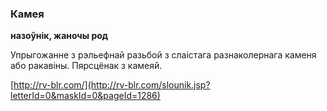 ### Камея
**назоўнік, жаночы род**

Упрыгожанне з рэльефнай разьбой з слаістага разнаколернага каменя або ракавіны. Пярсцёнак з камеяй.

<a rel="author">[http://rv-blr.com/](http://rv-blr.com/slounik.jsp?letterId=0&maskId=0&pageId=1286)</a>
